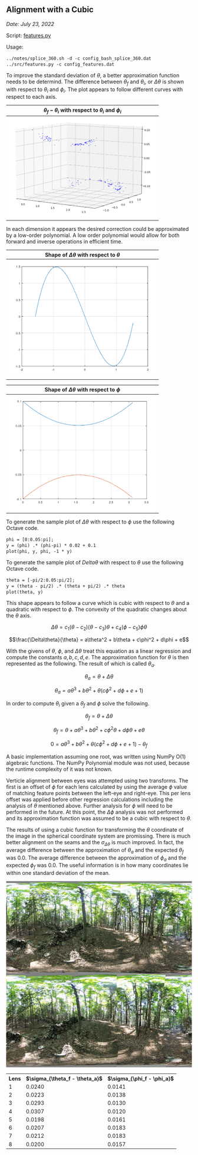 ## Alignment with a Cubic

*Date: July 23, 2022*

Script: [features.py](../src/features.py)

Usage:
```
../notes/splice_360.sh -d -c config_bash_splice_360.dat
../src/features.py -c config_features.dat
```

To improve the standard deviation of $\theta$, a better approximation function needs to be determind. The difference between $\theta_f$ and $\theta_i$, or $\Delta\theta$ is shown with respect to $\theta_i$ and $\phi_i$. The plot appears to follow different curves with respect to each axis.

| $\theta_f - \theta_i$ with respect to $\theta_i$ and $\phi_i$ |
| :----: |
| <img src="delta_theta_3d.png" alt="Difference in theta with respect to theta and phi" width="400px" /> |

In each dimension it appears the desired correction could be approximated by a low-order polynomial. A low order polynomial would allow for both forward and inverse operations in efficient time.

| Shape of $\Delta\theta$ with respect to $\theta$ |
| :----: |
| <img src="delta_theta_by_theta.png" alt="Difference in theta with respect to theta" width="400px" /> |

| Shape of $\Delta\theta$ with respect to $\phi$ |
| :----: |
| <img src="delta_theta_by_phi.png" alt="Difference in theta with respect to phi" width="400px" /> |

To generate the sample plot of $\Delta\theta$ with respect to $\phi$ use the following Octave code.
```
phi = [0:0.05:pi];
y = (phi) .* (phi-pi) * 0.02 + 0.1
plot(phi, y, phi, -1 * y)
```

To generate the sample plot of $Delta\theta$ with respect to $\theta$ use the following Octave code.
```
theta = [-pi/2:0.05:pi/2];
y = (theta - pi/2) .* (theta + pi/2) .* theta
plot(theta, y)
```

This shape appears to follow a curve which is cubic with respect to $\theta$ and a quadratic with respect to $\phi$. The convexity of the quadratic changes about the $\theta$ axis.

$$\Delta\theta = c_1(\theta-c_2)(\theta-c_3)\theta + c_4(\phi-c_5)\phi\theta$$

$$\frac{\Delta\theta}{\theta} = a\theta^2 + b\theta + c\phi^2 + d\phi + e$$

With the givens of $\theta$, $\phi$, and $\Delta\theta$ treat this equation as a linear regression and compute the constants $a, b, c, d, e$. The approximation function for $\theta$ is then represented as the following. The result of which is called $\theta_a$.

$$\theta_a = \theta + \Delta\theta$$

$$\theta_a = a\theta^3 + b\theta^2 + \theta(c\phi^2 + d\phi + e + 1)$$

In order to compute $\theta_i$ given a $\theta_f$ and $\phi$ solve the following.

$$\theta_f = \theta + \Delta\theta$$

$$\theta_f = \theta + a\theta^3 + b\theta^2 + c\phi^2\theta + d\phi\theta + e\theta$$

$$0 = a\theta^3 + b\theta^2 + \theta(c\phi^2 + d\phi + e + 1) - \theta_f$$

A basic implementation assuming one root, was written using NumPy O(1) algebraic functions. The NumPy Polynomial module was not used, because the runtime complexity of it was not known.

Verticle alignment between eyes was attempted using two transforms. The first is an offset of $\phi$ for each lens calculated by using the average $\phi$ value of matching feature points between the left-eye and right-eye. This per lens offset was applied before other regression calculations including the analysis of $\theta$ mentioned above. Further analysis for $\phi$ will need to be performed in the future. At this point, the $\Delta\phi$ analysis was not performed and its approximation function was assumed to be a cubic with respect to $\theta$.

The results of using a cubic function for transforming the $\theta$ coordinate of the image in the spherical coordinate system are promissing. There is much better alignment on the seams and the $\sigma_{\Delta\theta}$ is much improved. In fact, the average difference between the approximation of $\theta_a$ and the expected $\theta_f$ was 0.0. The average difference between the approximation of $\phi_a$ and the expected $\phi_f$ was 0.0. The useful information is in how many coordinates lie within one standard deviation of the mean.

<img src="../test/HET_0014_features_v2.JPG" alt="Theta transform using a cubic" width="540px" />

<table>
  <tr>
    <th>Lens</th>
    <th>$\sigma_{\theta_f - \theta_a}$</th>
    <th>$\sigma_{\phi_f - \phi_a}$</th>
  </tr>
  <tr>
    <td>1</td>
    <td>0.0240</td>
    <td>0.0141</td>
  </tr>
  <tr>
    <td>2</td>
    <td>0.0223</td>
    <td>0.0138</td>
  </tr>
  <tr>
    <td>3</td>
    <td>0.0293</td>
    <td>0.0130</td>
  </tr>
  <tr>
    <td>4</td>
    <td>0.0307</td>
    <td>0.0120</td>
  </tr>
  <tr>
    <td>5</td>
    <td>0.0198</td>
    <td>0.0161</td>
  </tr>
  <tr>
    <td>6</td>
    <td>0.0207</td>
    <td>0.0183</td>
  </tr>
  <tr>
    <td>7</td>
    <td>0.0212</td>
    <td>0.0183</td>
  </tr>
  <tr>
    <td>8</td>
    <td>0.0200</td>
    <td>0.0157</td>
  </tr>
</table>
